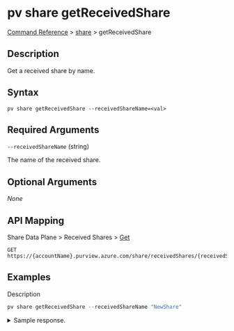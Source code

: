 # pv share getReceivedShare

[Command Reference](../../../README.md#command-reference) > [share](./main.md) >  getReceivedShare

## Description

Get a received share by name.

## Syntax

```
pv share getReceivedShare --receivedShareName=<val>
```

## Required Arguments

`--receivedShareName` (string)

The name of the received share.

## Optional Arguments

*None*

## API Mapping

Share Data Plane > Received Shares > [Get](https://docs.microsoft.com/en-us/rest/api/purview/sharedataplane/received-shares/get)
```
GET https://{accountName}.purview.azure.com/share/receivedShares/{receivedShareName}
```

## Examples

Description
```powershell
pv share getReceivedShare --receivedShareName "NewShare"
```


<details><summary>Sample response.</summary>
<p>

```json
{
   "id":"/receivedShares/NewShare",
   "name":"NewShare",
   "properties":{
      "collection":{
         "referenceName":"pvdemo52dg4-pv",
         "type":"CollectionReference"
      },
      "createdAt":"2022-09-02T13:28:13.1922869Z",
      "invitationId":"037ac95e-98a4-4b6a-aba7-7f915ab72497",
      "provisioningState":"Succeeded",
      "receivedShareStatus":"Active",
      "receiverEmail":"tarifat@microsoft.com",
      "receiverName":"Taygan Rifat",
      "receiverTenantName":"Microsoft",
      "senderEmail":"tarifat@microsoft.com",
      "senderName":"Taygan Rifat",
      "senderTenantName":"Microsoft",
      "sentShareDescription":"This is a description.",
      "sentShareLocation":"northeurope",
      "shareName":"NewShare",
      "sharedAt":"2022-09-01T16:48:25.7585096Z"
   },
   "shareKind":"InPlace",
   "type":"receivedShares"
}
```
</p>
</details>
